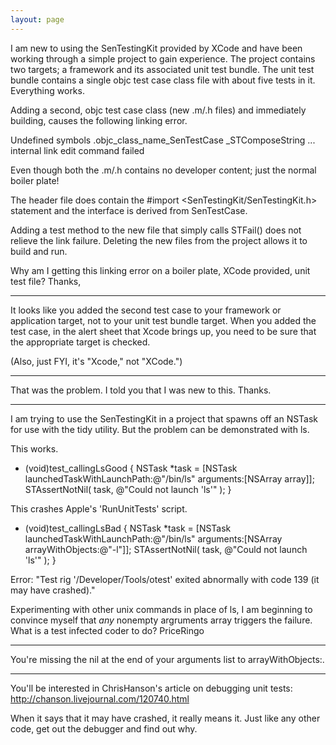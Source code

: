 ```yaml
---
layout: page
---
```


I am new to using the SenTestingKit provided by XCode and have been working through a simple project to gain experience.  The project contains two targets; a framework and its associated unit test bundle.  The unit test bundle contains a single objc test case class file with about five tests in it.  Everything works.

Adding a second, objc test case class (new .m/.h files) and immediately building, causes the following linking error.
     
Undefined symbols
  .objc_class_name_SenTestCase
  _STComposeString
  ...
  internal link edit command failed

Even though both the .m/.h contains no developer content; just the normal boiler plate!

The header file does contain the #import <SenTestingKit/SenTestingKit.h> statement and the interface is derived from SenTestCase.

Adding a test method to the new file that simply calls STFail() does not relieve the link failure.
Deleting the new files from the project allows it to build and run.

Why am I getting this linking error on a boiler plate, XCode provided, unit test file?
Thanks,

----

It looks like you added the second test case to your framework or application target, not to your unit test bundle target.  When you added the test case, in the alert sheet that Xcode brings up, you need to be sure that the appropriate target is checked.

(Also, just FYI, it's "Xcode," not "XCode.")

----

That was the problem.  I told you that I was new to this.  Thanks.

----

I am trying to use the SenTestingKit in a project that spawns off an NSTask for use with the tidy utility.  But the problem can be demonstrated with ls.

This works.
    
- (void)test_callingLsGood
{
    NSTask *task = [NSTask launchedTaskWithLaunchPath:@"/bin/ls" arguments:[NSArray array]];
    STAssertNotNil( task, @"Could not launch 'ls'" );
}


This crashes Apple's 'RunUnitTests' script.
    
- (void)test_callingLsBad
{
    NSTask *task = [NSTask launchedTaskWithLaunchPath:@"/bin/ls" arguments:[NSArray arrayWithObjects:@"-l"]];
    STAssertNotNil( task, @"Could not launch 'ls'" );
}

Error: "Test rig '/Developer/Tools/otest' exited abnormally with code 139 (it may have crashed)."



Experimenting with other unix commands in place of ls, I am beginning to convince myself that _any_ nonempty argruments array triggers the failure.  What is a test infected coder to do?
PriceRingo

----
You're missing the     nil at the end of your arguments list to     arrayWithObjects:.

----
You'll be interested in ChrisHanson's article on debugging unit tests: http://chanson.livejournal.com/120740.html

When it says that it may have crashed, it really means it. Just like any other code, get out the debugger and find out why.
